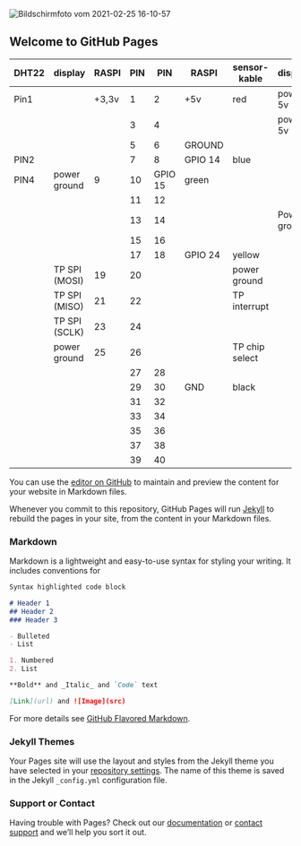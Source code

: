 ![Bildschirmfoto vom 2021-02-25 16-10-57](https://user-images.githubusercontent.com/3499600/110813915-3e29f680-8289-11eb-83f7-f701e3ab167c.png)


## Welcome to GitHub Pages
DHT22|display|RASPI|PIN | PIN | RASPI | sensor-kable|display
|----|------|-----|-----|-----|-------|-------------|----------
|Pin1|      |+3,3v|1    |2    | +5v   | red         | power 5v
|    |      |     |3    |4    |       |             | power 5v
|    |      |      |5    |6    |GROUND |             |
|PIN2|      |     |7    |8  | GPIO 14   | blue       |
|PIN4|power ground|9    |10 | GPIO 15 | green |
|    |      |     |11   |12|    |      |
|    |      |     |13   | 14|        |     | Power ground
|    |      |     |15   | 16| | |
|    |      |     |17   | 18 | GPIO 24| yellow      |
|    |TP SPI (MOSI)|19  | 20 |       |                | power ground
|    |TP SPI (MISO)|21 | 22|        |     | TP interrupt
|    |TP SPI (SCLK)|23 | 24|        |     | 
|    |power ground|25 | 26 |       |     | TP chip select
|    |       |    |27 | 28| | |
|    |       |    |29 | 30 | GND |black|
|    |       |    |31 | 32| | |
|    |       |    |33 | 34| | |
|    |       |    |35 | 36| | |
|    |       |    |37 | 38| | |
|    |       |    |39 | 40| | |




You can use the [editor on GitHub](https://github.com/CGreweling/forSCHU/edit/gh-pages/index.md) to maintain and preview the content for your website in Markdown files.

Whenever you commit to this repository, GitHub Pages will run [Jekyll](https://jekyllrb.com/) to rebuild the pages in your site, from the content in your Markdown files.

### Markdown

Markdown is a lightweight and easy-to-use syntax for styling your writing. It includes conventions for

```markdown
Syntax highlighted code block

# Header 1
## Header 2
### Header 3

- Bulleted
- List

1. Numbered
2. List

**Bold** and _Italic_ and `Code` text

[Link](url) and ![Image](src)
```

For more details see [GitHub Flavored Markdown](https://guides.github.com/features/mastering-markdown/).

### Jekyll Themes

Your Pages site will use the layout and styles from the Jekyll theme you have selected in your [repository settings](https://github.com/CGreweling/forSCHU/settings). The name of this theme is saved in the Jekyll `_config.yml` configuration file.

### Support or Contact

Having trouble with Pages? Check out our [documentation](https://docs.github.com/categories/github-pages-basics/) or [contact support](https://support.github.com/contact) and we’ll help you sort it out.
